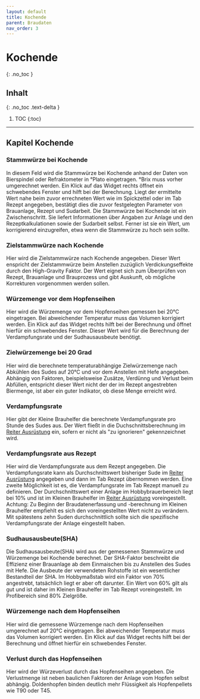 ```yaml
---
layout: default
title: Kochende
parent: Braudaten
nav_order: 3
---
```


# Kochende
{: .no_toc }

## Inhalt
{: .no_toc .text-delta }

1. TOC
{:toc}

---

## Kapitel Kochende
<!---
Stammwürze bei Kochende  
Zielstammwürze nach Kochende  
Würzemenge vor dem Hopfenseihen  
Zielwürzemenge bei 20 Grad  
Verdampfungsrate  
Verdampfungsrate aus Rezept  
Sudhausausbeute(SHA)  
Würzemenge nach dem Hopfenseihen  
Verlust durch das Hopfenseihen  
-->

### Stammwürze bei Kochende
In diesem Feld wird die Stammwürze bei Kochende anhand der Daten von Bierspindel oder Refraktometer in °Plato eingetragen.
°Brix muss vorher umgerechnet werden. Ein Klick auf das Widget rechts öffnet ein schwebendes Fenster und hilft bei der Berechnung.
Liegt der ermittelte Wert nahe beim zuvor errechneten Wert wie im Spickzettel oder im Tab Rezept angegeben, bestätigt dies die zuvor festgelegten Parameter von Brauanlage, Rezept und Sudarbeit.
Die Stammwürze bei Kochende ist ein Zwischenschritt. Sie liefert Informationen über Angaben zur Anlage und den Rezeptkalkulationen sowie der Sudarbeit selbst. Ferner ist sie ein Wert, um korrigierend einzugreifen, etwa wenn die Stammwürze zu hoch sein sollte.

### Zielstammwürze nach Kochende
Hier wird die Zielstammwürze nach Kochende angegeben. Dieser Wert enspricht der Zielstammwürze beim Anstellen zuzüglich Verdickungseffekte durch den High-Gravity Faktor.
Der Wert eignet sich zum Überprüfen von Rezept, Brauanlage und Brauprozess und gibt Auskunft, ob mögliche Korrekturen vorgenommen werden sollen.

### Würzemenge vor dem Hopfenseihen  
Hier wird die Würzemenge vor dem Hopfenseihen gemessen bei 20°C eingetragen.
Bei abweichender Temperatur muss das Volumen korrigiert werden. Ein Klick auf das Widget rechts hilft bei der Berechnung und öffnet hierfür ein schwebendes Fenster.
Dieser Wert wird für die Berechnung der Verdampfungsrate und der Sudhausausbeute benötigt.

### Zielwürzemenge bei 20 Grad
Hier wird die berechnete temperaturabhängige Zielwürzemenge nach Abkühlen des Sudes auf 20°C und vor dem Anstellen mit Hefe angegeben.
Abhängig von Faktoren, beispielsweise Zusätze, Verdünng und Verlust beim Abfüllen, entspricht dieser Wert nicht der der im Rezept angestrebten Biermenge, ist aber ein guter Indikator, ob diese Menge erreicht wird.

### Verdampfungsrate
Hier gibt der Kleine Brauhelfer die berechnete Verdampfungsrate pro Stunde des Sudes aus.
Der Wert fließt in die Duchschnittsberechnung im [Reiter Ausrüstung](/kbh-glossar/Ausrüstung/) ein, sofern er nicht als "zu ignorieren" gekennzeichnet wird.

### Verdampfungsrate aus Rezept
Hier wird die Verdampfungsrate aus dem Rezept angegeben.
Die Verdampfungsrate kann als Durchschnittswert bisheriger Sude im [Reiter Ausrüstung](/kbh-glossar/Ausrüstung/) angegeben und dann im Tab Rezept übernommen werden. Eine zweite Möglichkeit ist es, die Verdampfungsrate im Tab Rezept manuell zu definieren. Der Durchschnittswert einer Anlage im Hobbybrauerbereich liegt bei 10% und ist im Kleinen Brauhelfer im [Reiter Ausrüstung](/kbh-glossar/Ausrüstung/) voreingestellt.
Achtung: Zu Beginn der Braudatenerfassung und -berechnung im Kleinen Brauhelfer empfiehlt es sich den voreingestellten Wert nicht zu verändern. Mit spätestens zehn Suden durchschnittlich sollte sich die spezifische Verdampfungsrate der Anlage eingestellt haben.

### Sudhausausbeute(SHA)
Die Sudhausausbeute(SHA) wird aus der gemessenen Stammwürze und Würzemenge bei Kochende berechnet. 
Der SHA-Faktor beschreibt die Effizienz einer Brauanlage ab dem Einmaischen bis zu Anstellen des Sudes mit Hefe. Die Ausbeute der verwendeten Rohstoffe ist ein wesentlicher Bestandteil der SHA.
Im Hobbymaßstab wird ein Faktor von 70% angestrebt, tatsächlich liegt er aber oft darunter. Ein Wert von 60% gilt als gut und ist daher im Kleinen Brauhelfer im Tab Rezept voreingestellt. Im Profibereich sind 80% Zielgröße.

### Würzemenge nach dem Hopfenseihen
Hier wird die gemessene Würzemenge nach dem Hopfenseihen umgerechnet auf 20°C eingetragen.
Bei abweichender Temperatur muss das Volumen korrigiert werden. Ein Klick auf das Widget rechts hilft bei der Berechnung und öffnet hierfür ein schwebendes Fenster.

### Verlust durch das Hopfenseihen
Hier wird der Würzeverlust durch das Hopfenseihen angegeben.
Die Verlustmenge ist neben baulichen Faktoren der Anlage vom Hopfen selbst abhängig. Doldenhopfen binden deutlich mehr Flüssigkeit als Hopfenpellets wie T90 oder T45.